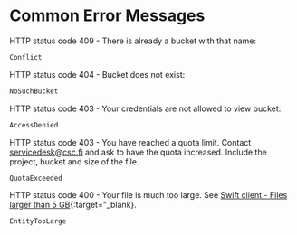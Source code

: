 
# Common Error Messages

HTTP status code 409 - There is already a bucket with that name:
```bash
Conflict
```
HTTP status code 404 - Bucket does not exist:
```bash
NoSuchBucket
```
HTTP status code 403 - Your credentials are not allowed to view bucket:
```bash
AccessDenied
```
HTTP status code 403 - You have reached a quota limit. Contact servicedesk@csc.fi and ask to have the quota increased. Include the project, bucket and size of the file.
```bash
QuotaExceeded
```
HTTP status code 400 - Your file is much too large. See [Swift client - Files larger than 5 GB](./swift_client.md#files-larger-than-5-gb){:target="_blank}.
```bash
EntityTooLarge
```
